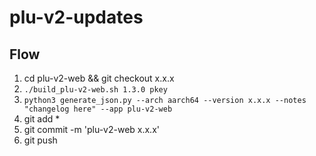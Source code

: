 # plu-v2-updates

## Flow

1. cd plu-v2-web && git checkout x.x.x
2. `./build_plu-v2-web.sh 1.3.0 pkey`
3. `python3 generate_json.py --arch aarch64 --version x.x.x --notes "changelog here" --app plu-v2-web`
4. git add \*
5. git commit -m 'plu-v2-web x.x.x'
6. git push
